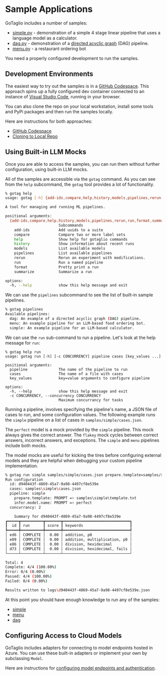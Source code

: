 # Sample Applications

GoTaglio includes a number of samples:
* [simple.py](../samples/simple/simple.py) - demonstration of a simple 4 stage linear pipeline that uses a language model as a calculator.
* [dag.py](../samples/dag/dag.py) - demonstration of a [directed acyclic graph](https://en.wikipedia.org/wiki/Directed_acyclic_graph) (DAG) pipeline.
* [menu.py](../samples/menu/menu.py) - a restaurant ordering bot

You need a properly configured development to run the samples.

## Development Environments

The easiest way to try out the samples is in a [GitHub Codespace](./codespaces.md). This approach spins up a fully configured dev container connected to an instance of [Visual Studio Code](https://code.visualstudio.com/), running in your browser.

You can also clone the repo on your local workstation, install some tools and PyPi packages and then run the samples locally.

Here are instructions for both approaches:
* [GitHub Codespace](codespaces.md)
* [Cloning to Local Repo](clone.md)

## Using Built-in LLM Mocks

Once you are able to access the samples, you can run them without further configuration, using built-in LLM mocks.

All of the samples are accessible via the `gotag` command.
As you can see from the `help` subcommand, the `gotag` tool provides a lot of functionality.

~~~sh
% gotag help
usage: gotag [-h] {add-ids,compare,help,history,models,pipelines,rerun,run,format,summarize} ...

A tool for managing and running ML pipelines.

positional arguments:
  {add-ids,compare,help,history,models,pipelines,rerun,run,format,summarize}
                        Subcommands
    add-ids             Add uuids to a suite
    compare             Compare two or more label sets
    help                Show help for gotaglio commands
    history             Show information about recent runs
    models              List available models
    pipelines           List available pipelines
    rerun               Rerun an experiment with modifications.
    run                 Run a named pipeline
    format              Pretty print a run
    summarize           Summarize a run

options:
  -h, --help            show this help message and exit
~~~

We can use the `pipelines` subcommand to see the list of built-in sample pipelines.

~~~sh
% gotag pipelines
Available pipelines:
  dag: An example of a directed acyclic graph (DAG) pipeline.
  menu: An example pipeline for an LLM-based food ordering bot.
  simple: An example pipeline for an LLM-based calculator.
~~~

We can use the `run` sub-command to run a pipeline. Let's look at the help message for `run`:
~~~
% gotag help run
usage: gotag run [-h] [-c CONCURRENCY] pipeline cases [key_values ...]

positional arguments:
  pipeline              The name of the pipeline to run
  cases                 The name of a file with cases
  key_values            key=value arguments to configure pipeline

options:
  -h, --help            show this help message and exit
  -c CONCURRENCY, --concurrency CONCURRENCY
                        Maximum concurrancy for tasks
~~~

Running a pipeline, involves specifying the pipeline's name, a JSON file of cases to run, and some configuration values. The following example runs the `simple` pipeline on a list of cases in `samples/simple/cases.json`.

The `perfect` model is a mock provided by the `simple` pipeline. This mock always gives the correct answer. The `flakey` mock cycles between correct answers, incorrect answers, and exceptions. The `simple` and `menu` pipelines include both mocks.

The model mocks are useful for kicking the tires before configuring external models and they are helpful when debugging your custom pipeline implementation.

~~~sh
% gotag run simple samples/simple/cases.json prepare.template=samples/simple/template.txt infer.model.name=perfect
Run configuration
  id: d940443f-4869-45a7-9a98-4497cf8e539e
  cases: samples\simple\cases.json
  pipeline: simple
    prepare.template: PROMPT => samples\simple\template.txt
    infer.model.name: PROMPT => perfect
  concurrancy: 2

    Summary for d940443f-4869-45a7-9a98-4497cf8e539e                                                                                                 
┏━━━━━┳━━━━━━━━━━┳━━━━━━━┳━━━━━━━━━━━━━━━━━━━━━━━━━━━━━━┓
┃  id ┃ run      ┃ score ┃ keywords                     ┃
┡━━━━━╇━━━━━━━━━━╇━━━━━━━╇━━━━━━━━━━━━━━━━━━━━━━━━━━━━━━┩
│ ed6 │ COMPLETE │  0.00 │ addition, p0                 │
│ e09 │ COMPLETE │  0.00 │ addition, multiplication, p0 │
│ e86 │ COMPLETE │  0.00 │ division, hexidecimal        │
│ d73 │ COMPLETE │  0.00 │ division, hexidecimal, fails │
└─────┴──────────┴───────┴──────────────────────────────┘

Total: 4
Complete: 4/4 (100.00%)
Error: 0/4 (0.00%)
Passed: 4/4 (100.00%)
Failed: 0/4 (0.00%)

Results written to logs\d940443f-4869-45a7-9a98-4497cf8e539e.json
~~~

At this point you should have enough knowledge to run any of the samples:
* [simple](simple.md)
* [menu](menu.md)
* [dag](dag.md)

## Configuring Access to Cloud Models

GoTaglio includes adapters for connecting to model endpoints hosted in Azure. You can use these built-in adapters or implement your own by subclassing `Model`.

Here are instructions for [configuring model endpoints and authentication](models.md).
